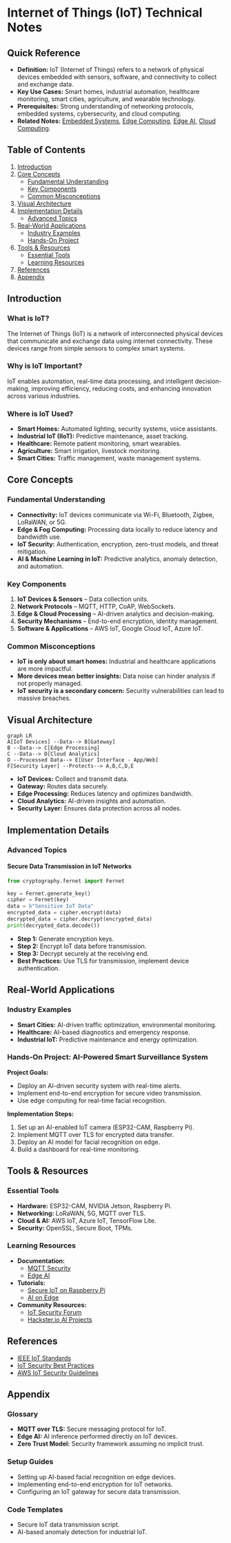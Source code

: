 # Internet of Things (IoT) Technical Notes
<!-- [An interconnected network of devices, sensors, and systems exchanging data in real time over the internet.] -->

## Quick Reference
- **Definition:** IoT (Internet of Things) refers to a network of physical devices embedded with sensors, software, and connectivity to collect and exchange data.
- **Key Use Cases:** Smart homes, industrial automation, healthcare monitoring, smart cities, agriculture, and wearable technology.
- **Prerequisites:** Strong understanding of networking protocols, embedded systems, cybersecurity, and cloud computing.
- **Related Notes:** [Embedded Systems](../../embedded-systems/), [Edge Computing](../../edge-computing/), [Edge AI](../../edge-computing/edge-ai/), [Cloud Computing](../../cloud-computing/). 

## Table of Contents
1. [Introduction](#introduction)
2. [Core Concepts](#core-concepts)
   - [Fundamental Understanding](#fundamental-understanding)
   - [Key Components](#key-components)
   - [Common Misconceptions](#common-misconceptions)
3. [Visual Architecture](#visual-architecture)
4. [Implementation Details](#implementation-details)
   - [Advanced Topics](#advanced-topics)
5. [Real-World Applications](#real-world-applications)
   - [Industry Examples](#industry-examples)
   - [Hands-On Project](#hands-on-project)
6. [Tools & Resources](#tools--resources)
   - [Essential Tools](#essential-tools)
   - [Learning Resources](#learning-resources)
7. [References](#references)
8. [Appendix](#appendix)

## Introduction
### What is IoT?
The Internet of Things (IoT) is a network of interconnected physical devices that communicate and exchange data using internet connectivity. These devices range from simple sensors to complex smart systems.

### Why is IoT Important?
IoT enables automation, real-time data processing, and intelligent decision-making, improving efficiency, reducing costs, and enhancing innovation across various industries.

### Where is IoT Used?
- **Smart Homes:** Automated lighting, security systems, voice assistants.
- **Industrial IoT (IIoT):** Predictive maintenance, asset tracking.
- **Healthcare:** Remote patient monitoring, smart wearables.
- **Agriculture:** Smart irrigation, livestock monitoring.
- **Smart Cities:** Traffic management, waste management systems.

## Core Concepts
### Fundamental Understanding
- **Connectivity:** IoT devices communicate via Wi-Fi, Bluetooth, Zigbee, LoRaWAN, or 5G.
- **Edge & Fog Computing:** Processing data locally to reduce latency and bandwidth use.
- **IoT Security:** Authentication, encryption, zero-trust models, and threat mitigation.
- **AI & Machine Learning in IoT:** Predictive analytics, anomaly detection, and automation.

### Key Components
1. **IoT Devices & Sensors** – Data collection units.
2. **Network Protocols** – MQTT, HTTP, CoAP, WebSockets.
3. **Edge & Cloud Processing** – AI-driven analytics and decision-making.
4. **Security Mechanisms** – End-to-end encryption, identity management.
5. **Software & Applications** – AWS IoT, Google Cloud IoT, Azure IoT.

### Common Misconceptions
- **IoT is only about smart homes:** Industrial and healthcare applications are more impactful.
- **More devices mean better insights:** Data noise can hinder analysis if not properly managed.
- **IoT security is a secondary concern:** Security vulnerabilities can lead to massive breaches.

## Visual Architecture
```mermaid
graph LR
A[IoT Devices] --Data--> B[Gateway]
B --Data--> C[Edge Processing]
C --Data--> D[Cloud Analytics]
D --Processed Data--> E[User Interface - App/Web]
F[Security Layer] --Protects--> A,B,C,D,E
```
- **IoT Devices:** Collect and transmit data.
- **Gateway:** Routes data securely.
- **Edge Processing:** Reduces latency and optimizes bandwidth.
- **Cloud Analytics:** AI-driven insights and automation.
- **Security Layer:** Ensures data protection across all nodes.

## Implementation Details
### Advanced Topics
#### Secure Data Transmission in IoT Networks
```python
from cryptography.fernet import Fernet

key = Fernet.generate_key()
cipher = Fernet(key)
data = b"Sensitive IoT Data"
encrypted_data = cipher.encrypt(data)
decrypted_data = cipher.decrypt(encrypted_data)
print(decrypted_data.decode())
```
- **Step 1:** Generate encryption keys.
- **Step 2:** Encrypt IoT data before transmission.
- **Step 3:** Decrypt securely at the receiving end.
- **Best Practices:** Use TLS for transmission, implement device authentication.

## Real-World Applications
### Industry Examples
- **Smart Cities:** AI-driven traffic optimization, environmental monitoring.
- **Healthcare:** AI-based diagnostics and emergency response.
- **Industrial IoT:** Predictive maintenance and energy optimization.

### Hands-On Project: AI-Powered Smart Surveillance System
**Project Goals:**
- Deploy an AI-driven security system with real-time alerts.
- Implement end-to-end encryption for secure video transmission.
- Use edge computing for real-time facial recognition.

**Implementation Steps:**
1. Set up an AI-enabled IoT camera (ESP32-CAM, Raspberry Pi).
2. Implement MQTT over TLS for encrypted data transfer.
3. Deploy an AI model for facial recognition on edge.
4. Build a dashboard for real-time monitoring.

## Tools & Resources
### Essential Tools
- **Hardware:** ESP32-CAM, NVIDIA Jetson, Raspberry Pi.
- **Networking:** LoRaWAN, 5G, MQTT over TLS.
- **Cloud & AI:** AWS IoT, Azure IoT, TensorFlow Lite.
- **Security:** OpenSSL, Secure Boot, TPMs.

### Learning Resources
- **Documentation:**
  - [MQTT Security](https://mqtt.org/security/)
  - [Edge AI](https://developer.nvidia.com/edge-ai)
- **Tutorials:**
  - [Secure IoT on Raspberry Pi](https://www.raspberrypi.org/)
  - [AI on Edge](https://developer.nvidia.com/jetson)
- **Community Resources:**
  - [IoT Security Forum](https://iotsecurityfoundation.org/)
  - [Hackster.io AI Projects](https://www.hackster.io/)

## References
- [IEEE IoT Standards](https://standards.ieee.org/)
- [IoT Security Best Practices](https://www.owasp.org/)
- [AWS IoT Security Guidelines](https://aws.amazon.com/iot-core/security/)

## Appendix
### Glossary
- **MQTT over TLS:** Secure messaging protocol for IoT.
- **Edge AI:** AI inference performed directly on IoT devices.
- **Zero Trust Model:** Security framework assuming no implicit trust.

### Setup Guides
- Setting up AI-based facial recognition on edge devices.
- Implementing end-to-end encryption for IoT networks.
- Configuring an IoT gateway for secure data transmission.

### Code Templates
- Secure IoT data transmission script.
- AI-based anomaly detection for industrial IoT.

